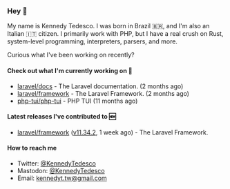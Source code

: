 ### Hey 👋

My name is Kennedy Tedesco. I was born in Brazil 🇧🇷, and I'm also an Italian 🇮🇹 citizen. I primarily work with PHP, but I have a real crush on Rust, system-level programming, interpreters, parsers, and more.

Curious what I've been working on recently?

#### Check out what I'm currently working on 🚀


- [laravel/docs](https://github.com/laravel/docs) - The Laravel documentation. (2 months ago)
- [laravel/framework](https://github.com/laravel/framework) - The Laravel Framework. (2 months ago)
- [php-tui/php-tui](https://github.com/php-tui/php-tui) - PHP TUI (11 months ago)

#### Latest releases I've contributed to 🆕


- [laravel/framework](https://github.com/laravel/framework) ([v11.34.2](https://github.com/laravel/framework/releases/tag/v11.34.2), 1 week ago) - The Laravel Framework.

#### How to reach me

- Twitter: [@KennedyTedesco](https://twitter.com/KennedyTedesco)
- Mastodon: [@KennedyTedesco](https://fosstodon.org/@KennedyTedesco)
- Email: [kennedyt.tw@gmail.com](mailto://kennedyt.tw@gmail.com)
